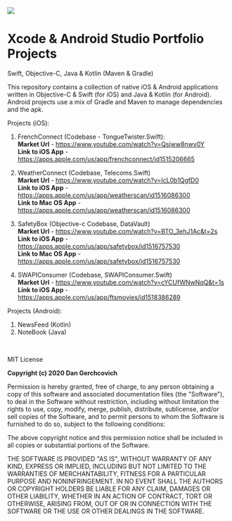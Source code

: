 
![](images/to/droidios.png)

# Xcode & Android Studio Portfolio Projects
 Swift, Objective-C, Java & Kotlin (Maven & Gradle)

This repository contains a collection of native iOS & Android applications written in Objective-C & Swift (for iOS) and Java & Kotlin (for Android). Android projects use a mix of Gradle and Maven to manage dependencies and the apk.

Projects (iOS): 
1. FrenchConnect (Codebase - TongueTwister.Swift):  <br />
<strong>Market Url</strong> - https://www.youtube.com/watch?v=Qsjww8nwv0Y <br />
<strong>Link to iOS App</strong> - https://apps.apple.com/us/app/frenchconnect/id1515206665 <br />

2. WeatherConnect (Codebase, Telecoms.Swift) <br />
<strong>Market Url</strong> - https://www.youtube.com/watch?v=IcL0b1QgfD0<br />
<strong>Link to iOS App</strong> -  https://apps.apple.com/us/app/weatherscan/id1516086300<br />
<strong>Link to Mac OS App</strong> - https://apps.apple.com/us/app/weatherscan/id1516086300 <br />

3. SafetyBox (Objective-c Codebase, DataVault) <br />
<strong>Market Url</strong> - https://www.youtube.com/watch?v=BTO_3ehJ1Ac&t=2s <br />
<strong>Link to iOS App</strong> - https://apps.apple.com/us/app/safetybox/id1516757530 <br />
<strong>Link to Mac OS App</strong> - https://apps.apple.com/us/app/safetybox/id1516757530 <br />

4. SWAPIConsumer (Codebase, SWAPIConsumer.Swift) <br />
<strong>Market Url</strong> - https://www.youtube.com/watch?v=cYCUfWNwNqQ&t=1s <br />
<strong>Link to iOS App</strong> - https://apps.apple.com/us/app/ftsmovies/id1518386289 <br />

Projects (Android): 
1. NewsFeed (Kotlin)
2. NoteBook (Java)


<br />

MIT License

<strong>Copyright (c) 2020 Dan Gerchcovich</strong>

Permission is hereby granted, free of charge, to any person obtaining a copy
of this software and associated documentation files (the "Software"), to deal
in the Software without restriction, including without limitation the rights
to use, copy, modify, merge, publish, distribute, sublicense, and/or sell
copies of the Software, and to permit persons to whom the Software is
furnished to do so, subject to the following conditions:

The above copyright notice and this permission notice shall be included in all
copies or substantial portions of the Software.

THE SOFTWARE IS PROVIDED "AS IS", WITHOUT WARRANTY OF ANY KIND, EXPRESS OR
IMPLIED, INCLUDING BUT NOT LIMITED TO THE WARRANTIES OF MERCHANTABILITY,
FITNESS FOR A PARTICULAR PURPOSE AND NONINFRINGEMENT. IN NO EVENT SHALL THE
AUTHORS OR COPYRIGHT HOLDERS BE LIABLE FOR ANY CLAIM, DAMAGES OR OTHER
LIABILITY, WHETHER IN AN ACTION OF CONTRACT, TORT OR OTHERWISE, ARISING FROM,
OUT OF OR IN CONNECTION WITH THE SOFTWARE OR THE USE OR OTHER DEALINGS IN THE
SOFTWARE.
